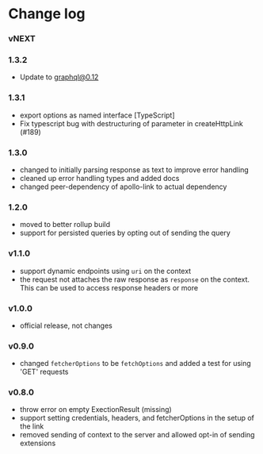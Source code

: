 # Change log

### vNEXT

### 1.3.2

- Update to graphql@0.12

### 1.3.1
- export options as named interface [TypeScript]
- Fix typescript bug with destructuring of parameter in createHttpLink (#189)

### 1.3.0
- changed to initially parsing response as text to improve error handling
- cleaned up error handling types and added docs
- changed peer-dependency of apollo-link to actual dependency

### 1.2.0
- moved to better rollup build
- support for persisted queries by opting out of sending the query

### v1.1.0
- support dynamic endpoints using `uri` on the context
- the request not attaches the raw response as `response` on the context. This can be used to access response headers or more

### v1.0.0
- official release, not changes

### v0.9.0
- changed `fetcherOptions` to be `fetchOptions` and added a test for using 'GET' requests

### v0.8.0
- throw error on empty ExectionResult (missing)
- support setting credentials, headers, and fetcherOptions in the setup of the link
- removed sending of context to the server and allowed opt-in of sending extensions
